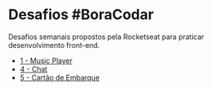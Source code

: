 # Desafios \#BoraCodar

Desafios semanais propostos pela Rocketseat para praticar desenvolvimento front-end.

-   [1 - Music Player](./01-music-player/)
-   [4 - Chat](./04-chat/)
-   [5 - Cartão de Embarque](./06-boarding-pass/)
